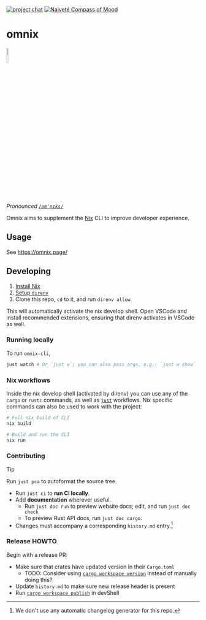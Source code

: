 [![project chat](https://img.shields.io/github/discussions/juspay/omnix)](https://github.com/juspay/omnix/discussions)
[![Naiveté Compass of Mood](https://img.shields.io/badge/naïve-FF10F0)](https://compass.naivete.me/ "This project follows the 'Naiveté Compass of Mood'")

# omnix

<img width="10%" src="./doc/src/favicon.svg">

*Pronounced [`/ɒmˈnɪks/`](https://ipa-reader.com/?text=%C9%92m%CB%88n%C9%AAks&voice=Geraint)*

Omnix aims to supplement the [Nix](https://nixos.asia/en/nix) CLI to improve developer experience.

## Usage

See <https://omnix.page/>

## Developing

1. [Install Nix](https://nixos.asia/en/install)
1. [Setup `direnv`](https://nixos.asia/en/direnv)
1. Clone this repo, `cd` to it, and run `direnv allow`.

This will automatically activate the nix develop shell. Open VSCode and install recommended extensions, ensuring that direnv activates in VSCode as well.

### Running locally

To run `omnix-cli`,

```sh
just watch # Or `just w`; you can also pass args, e.g.: `just w show`
```

### Nix workflows

Inside the nix develop shell (activated by direnv) you can use any of the `cargo` or `rustc` commands, as well as [`just`](https://just.systems/) workflows. Nix specific commands can also be used to work with the project:

```sh
# Full nix build of CLI
nix build

# Build and run the CLI
nix run
```

### Contributing

>[!TIP]
> Run `just pca` to autoformat the source tree.

- Run `just ci` to **run CI locally**.
- Add **documentation** wherever useful.
    - Run `just doc run` to preview website docs; edit, and run `just doc check`
    - To preview Rust API docs, run `just doc cargo`.
- Changes must accompany a corresponding `history.md` entry.[^cc]

[^cc]: We don't use any automatic changelog generator for this repo.

### Release HOWTO

Begin with a release PR:

- Make sure that crates have updated version in their `Cargo.toml`
    - TODO: Consider using [`cargo workspace version`](https://github.com/pksunkara/cargo-workspaces?tab=readme-ov-file#version) instead of manually doing this?
- Update `history.md` to make sure new release header is present
- Run [`cargo workspace publish`](https://github.com/pksunkara/cargo-workspaces?tab=readme-ov-file#publish) in devShell